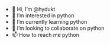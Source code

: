 - 👋 Hi, I’m @hydukt
- 👀 I’m interested in python
- 🌱 I’m currently learning python
- 💞️ I’m looking to collaborate on python
- 📫 How to reach me python

<!---
hydukt/hydukt is a ✨ special ✨ repository because its `README.md` (this file) appears on your GitHub profile.
You can click the Preview link to take a look at your changes.
--->
